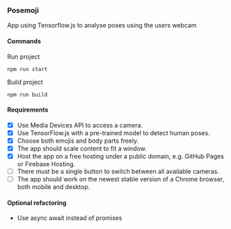 ### Posemoji

App using Tensorflow.js to analyse poses using the users webcam

#### Commands

Run project

```
npm run start
```

Build project
```
npm run build
```

#### Requirements

- [x] Use Media Devices API to access a camera.
- [x] Use TensorFlow.js with a pre-trained model to detect human poses.
- [x] Choose both emojis and body parts freely.
- [x] The app should scale content to fit a window.
- [x] Host the app on a free hosting under a public domain, e.g. GitHub Pages or Firebase Hosting.
- [ ] There must be a single button to switch between all available cameras.
- [ ] The app should work on the newest stable version of a Chrome browser, both mobile and desktop.

#### Optional refactoring
- Use async await instead of promises
